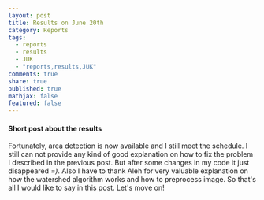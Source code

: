 ```yaml
---
layout: post
title: Results on June 20th
category: Reports
tags: 
  - reports
  - results
  - JUK
  - "reports,results,JUK"
comments: true
share: true
published: true
mathjax: false
featured: false
---
```


#### Short post about the results
Fortunately, area detection is now available and I still meet the schedule.
I still can not provide any kind of good explanation on how to fix the problem I described in the previous post. But after some changes in my code it just disappeared _=)_.
Also I have to thank Aleh for very valuable explanation on how the watershed algorithm works and how to preprocess image.
So that's all I would like to say in this post. Let's move on!
